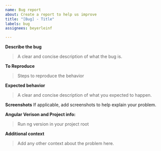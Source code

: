 ```yaml
---
name: Bug report
about: Create a report to help us improve
title: "[Bug] - Title"
labels: bug
assignees: beyerleinf

---
```


**Describe the bug**
> A clear and concise description of what the bug is.

**To Reproduce**
> Steps to reproduce the behavior

**Expected behavior**
> A clear and concise description of what you expected to happen.

**Screenshots**
If applicable, add screenshots to help explain your problem.

**Angular Verison and Project info:**
> Run ng version in your project root

**Additional context**
> Add any other context about the problem here.
